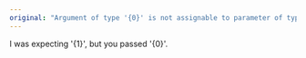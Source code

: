 ```yaml
---
original: "Argument of type '{0}' is not assignable to parameter of type '{1}'."
---
```


I was expecting '{1}', but you passed '{0}'.
